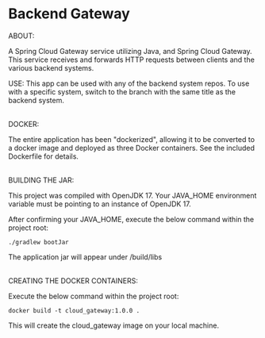 # Backend Gateway

ABOUT:

A Spring Cloud Gateway service utilizing Java, and Spring Cloud Gateway.
This service receives and forwards HTTP requests between clients
and the various backend systems.

USE:
This app can be used with any of the backend system repos. To use with a specific
system, switch to the branch with the same title as the backend system.

\
DOCKER:

The entire application has been "dockerized", allowing it to be converted to a docker image
and deployed as three Docker containers. See the included Dockerfile for details.

\
BUILDING THE JAR:

This project was compiled with OpenJDK 17. Your JAVA_HOME environment variable must be pointing to an instance
of OpenJDK 17.

After confirming your JAVA_HOME, execute the below command within the project root:

    ./gradlew bootJar

The application jar will appear under /build/libs

\
CREATING THE DOCKER CONTAINERS:

Execute the below command within the project root:

    docker build -t cloud_gateway:1.0.0 .

This will create the cloud_gateway image on your local machine.

